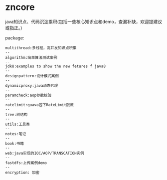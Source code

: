 # zncore
java知识点、代码沉淀累积(包括一些核心知识点和demo，查漏补缺，欢迎提建议或指正。)

package:

    multithread:多线程，高并发知识点积累
    --
    algorithm:简单算法测试案例
    --
    jdk8:examples to show the new fetures f java8
    --
    designpattern:设计模式案例
    --
    dynamicproxy:java动态代理
    --
    paramcheck:aop参数校验
    --
    ratelimit:guava包下RateLimit限流
    --
    tree:树结构
    --
    utils:工具类
    --
    notes:笔记
    --
    book:书籍
    --
    web:java实现的IOC/AOP/TRANSCATION实例
    --
    fastdfs:上传案例demo
    --
    encryption: 加密


